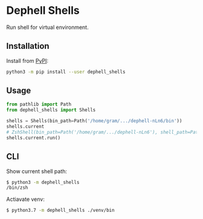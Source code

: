 # Dephell Shells

Run shell for virtual environment.

## Installation

Install from [PyPI](https://pypi.org/project/dephell-shells/):

```bash
python3 -m pip install --user dephell_shells
```

## Usage

```python
from pathlib import Path
from dephell_shells import Shells

shells = Shells(bin_path=Path('/home/gram/.../dephell-nLn6/bin'))
shells.current
# ZshShell(bin_path=Path('/home/gram/.../dephell-nLn6'), shell_path=Path('/usr/bin/zsh'))
shells.current.run()
```

## CLI

Show current shell path:

```bash
$ python3 -m dephell_shells
/bin/zsh
```

Actiavate venv:

```bash
$ python3.7 -m dephell_shells ./venv/bin
```

